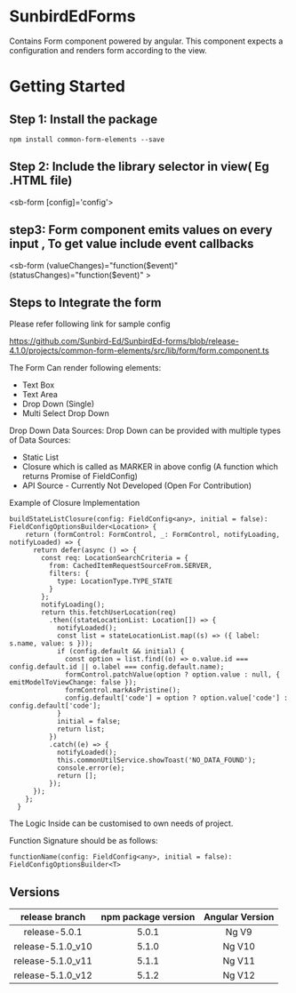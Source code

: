 # SunbirdEdForms

Contains  Form component powered by angular. This component expects a configuration and renders form according to the view.

# Getting Started

## Step 1: Install the package

    npm install common-form-elements --save

## Step 2: Include the library selector in view( Eg .HTML file)
   
   <sb-form [config]='config'></sb-form>

## step3: Form component emits values on every input , To get value include event callbacks
 
  <sb-form (valueChanges)="function($event)" (statusChanges)="function($event)" ></sb-form>
  
## Steps to Integrate the form

Please refer following link for sample config

https://github.com/Sunbird-Ed/SunbirdEd-forms/blob/release-4.1.0/projects/common-form-elements/src/lib/form/form.component.ts
   
The Form Can render following elements:


* Text Box
* Text Area
* Drop Down (Single)
* Multi Select Drop Down

Drop Down Data Sources:
Drop Down can be provided with multiple types of Data Sources:
* Static List
* Closure which is called as MARKER in above config (A function which returns Promise of FieldConfig)
* API Source - Currently Not Developed (Open For Contribution)



Example of Closure Implementation

```
buildStateListClosure(config: FieldConfig<any>, initial = false): FieldConfigOptionsBuilder<Location> {
    return (formControl: FormControl, _: FormControl, notifyLoading, notifyLoaded) => {
      return defer(async () => {
        const req: LocationSearchCriteria = {
          from: CachedItemRequestSourceFrom.SERVER,
          filters: {
            type: LocationType.TYPE_STATE
          }
        };
        notifyLoading();
        return this.fetchUserLocation(req)
          .then((stateLocationList: Location[]) => {
            notifyLoaded();
            const list = stateLocationList.map((s) => ({ label: s.name, value: s }));
            if (config.default && initial) {
              const option = list.find((o) => o.value.id === config.default.id || o.label === config.default.name);
              formControl.patchValue(option ? option.value : null, { emitModelToViewChange: false });
              formControl.markAsPristine();
              config.default['code'] = option ? option.value['code'] : config.default['code'];
            }
            initial = false;
            return list;
          })
          .catch((e) => {
            notifyLoaded();
            this.commonUtilService.showToast('NO_DATA_FOUND');
            console.error(e);
            return [];
          });
      });
    };
  }
```
 The Logic Inside can be customised to own needs of project.
 
Function Signature should be as follows:

```
functionName(config: FieldConfig<any>, initial = false): FieldConfigOptionsBuilder<T>
```


## Versions
|   release branch  | npm package version | Angular Version |
|:-----------------:|:-------------------:|:---------------:|
| release-5.0.1     |        5.0.1        |      Ng V9      |
| release-5.1.0_v10 |        5.1.0        |      Ng V10     |
| release-5.1.0_v11 |        5.1.1        |      Ng V11     |
| release-5.1.0_v12 |        5.1.2        |      Ng V12     |